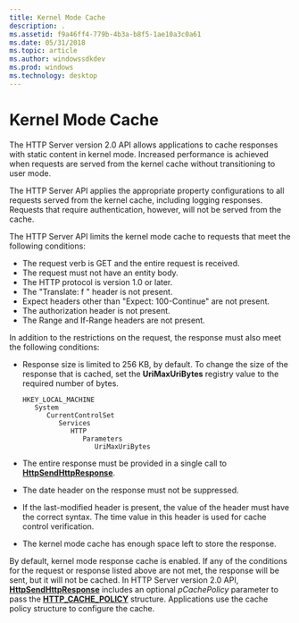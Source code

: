 ```yaml
---
title: Kernel Mode Cache
description: .
ms.assetid: f9a46ff4-779b-4b3a-b8f5-1ae10a3c0a61
ms.date: 05/31/2018
ms.topic: article
ms.author: windowssdkdev
ms.prod: windows
ms.technology: desktop
---
```


# Kernel Mode Cache

The HTTP Server version 2.0 API allows applications to cache responses with static content in kernel mode. Increased performance is achieved when requests are served from the kernel cache without transitioning to user mode.

The HTTP Server API applies the appropriate property configurations to all requests served from the kernel cache, including logging responses. Requests that require authentication, however, will not be served from the cache.

The HTTP Server API limits the kernel mode cache to requests that meet the following conditions:

-   The request verb is GET and the entire request is received.
-   The request must not have an entity body.
-   The HTTP protocol is version 1.0 or later.
-   The "Translate: f " header is not present.
-   Expect headers other than "Expect: 100-Continue" are not present.
-   The authorization header is not present.
-   The Range and If-Range headers are not present.

In addition to the restrictions on the request, the response must also meet the following conditions:

-   Response size is limited to 256 KB, by default. To change the size of the response that is cached, set the **UriMaxUriBytes** registry value to the required number of bytes.

    ```
    HKEY_LOCAL_MACHINE
       System
          CurrentControlSet
             Services
                HTTP
                   Parameters
                      UriMaxUriBytes
    ```

-   The entire response must be provided in a single call to [**HttpSendHttpResponse**](/windows/win32/Http/nf-http-httpsendhttpresponse?branch=master).
-   The date header on the response must not be suppressed.
-   If the last-modified header is present, the value of the header must have the correct syntax. The time value in this header is used for cache control verification.
-   The kernel mode cache has enough space left to store the response.

By default, kernel mode response cache is enabled. If any of the conditions for the request or response listed above are not met, the response will be sent, but it will not be cached. In HTTP Server version 2.0 API, [**HttpSendHttpResponse**](/windows/win32/Http/nf-http-httpsendhttpresponse?branch=master) includes an optional *pCachePolicy* parameter to pass the [**HTTP\_CACHE\_POLICY**](/windows/win32/Http/ns-http-_http_cache_policy?branch=master) structure. Applications use the cache policy structure to configure the cache.

 

 




